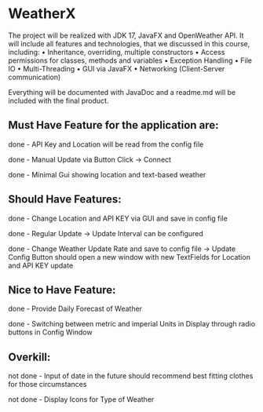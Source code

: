 # WeatherX

The project will be realized with JDK 17, JavaFX and OpenWeather API. It will include all features and technologies, that we discussed in this course, including:
• Inheritance, overriding, multiple constructors
• Access permissions for classes, methods and variables
• Exception Handling
• File IO
• Multi-Threading
• GUI via JavaFX
• Networking (Client-Server communication)

Everything will be documented with JavaDoc and a readme.md will be included with the final product.


## Must Have Feature for the application are:

done - API Key and Location will be read from the config file

done - Manual Update via Button Click -> Connect

done - Minimal Gui showing location and text-based weather


## Should Have Features:

done - Change Location and API KEY via GUI and save in config file

done - Regular Update -> Update Interval can be configured

done - Change Weather Update Rate and save to config file -> Update Config Button should open a new window with new TextFields for Location and API KEY update


## Nice to Have Feature:

done - Provide Daily Forecast of Weather

done - Switching between metric and imperial Units in Display through radio buttons in Config Window


## Overkill:

not done - Input of date in the future should recommend best fitting clothes for those circumstances

not done - Display Icons for Type of Weather

